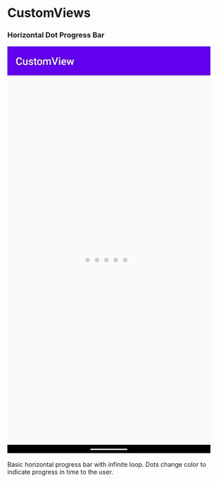 # CustomViews

### Horizontal Dot Progress Bar
![Image](https://github.com/oxecoder/CustomViews/blob/master/media/horizontalDotProgressBar.gif)

Basic horizontal progress bar with infinite loop. Dots change color to indicate progress in time to the user.
